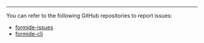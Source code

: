 ---
You can refer to the following GitHub repositories to report issues: 

* [formide-issues](https://github.com/PRINTR3D/formide-issues/issues)
* [formide-cli](https://github.com/PRINTR3D/formide-cli/issues)